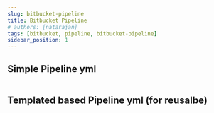 ```yaml
---
slug: bitbucket-pipeline
title: Bitbucket Pipeline
# authors: [natarajan]
tags: [bitbucket, pipeline, bitbucket-pipeline]
sidebar_position: 1
---
```


## Simple Pipeline yml

```yml

```

## Templated based Pipeline yml (for reusalbe)

```yml

```
